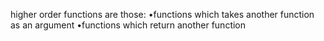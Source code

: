 higher order functions are those:
            •functions which takes another function as an argument 
            •functions which return another function
